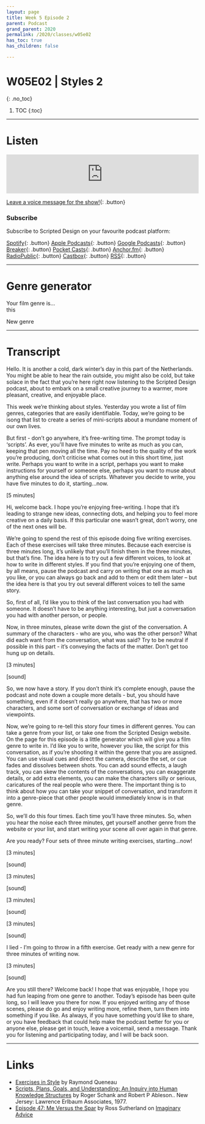 ```yaml
---
layout: page
title: Week 5 Episode 2
parent: Podcast
grand_parent: 2020
permalink: /2020/classes/w05e02
has_toc: true
has_children: false

---
```


# W05E02 | Styles 2
{: .no_toc}

1. TOC
{:toc}


---

# Listen

<iframe src="https://anchor.fm/scripteddesign/embed/episodes/S01-W05-E02-Scripted-Design--Week-5-Episode-2-em84ke" height="102px" width="100%" frameborder="0" scrolling="no"></iframe>

<br>

[Leave a voice message for the show!](https://anchor.fm/scripteddesign/message){: .button}

### Subscribe

Subscribe to Scripted Design on your favourite podcast platform:

[Spotify](https://open.spotify.com/show/3sYD3KyPJXnIHUY2m2uFcy){: .button} [Apple Podcasts](https://podcasts.apple.com/nl/podcast/scripted-design/id1533696064?l=en){: .button} [Google Podcasts](https://www.google.com/podcasts?feed=aHR0cHM6Ly9hbmNob3IuZm0vcy8zN2QzMjZjNC9wb2RjYXN0L3Jzcw==){: .button} [Breaker](https://breaker.audio/scripted-design){: .button} [Pocket Casts](https://pca.st/h40ivs5f){: .button} [Anchor.fm](https://anchor.fm/scripteddesign){: .button} [RadioPublic](https://radiopublic.com/scripted-design-WaxpdP){: .button} [Castbox](https://castbox.fm/channel/Scripted-Design-id3371338){: .button} [RSS](https://anchor.fm/s/37d326c4/podcast/rss){: .button}

---

# Genre generator

<p class="centred">Your film genre is... <br><span id="adj1" class="emphasis">this</span></p>

<a onclick="newGenre()" class="button">New genre</a>

<script type="text/javascript">
 var genre = [  "western",
  "film noir",
  "neo noir",
  "coming-of-age film",
  "thriller",
  "psychological thriller",
  "soap opera",
  "horror",
  "children’s film",
  "animal journey",
  "courtroom drama",
  "docudrama",
  "fly-on-the-wall documentary",
  "musical",
  "magical realism",
  "procedural drama",
  "mockumentary",
  "slapstick",
  "cooking show",
  "educational video",
  "game show",
  "infomercial",
  "advertisement",
  "corporate training film",
  "propaganda film",
  "news bulletin",
  "news segment",
  "magazine show",
  "stand up comedy",
  "talk show",
  "kung fu film",
  "epic saga",
  "road movie",
  "music video",
  "low-budget horror",
  "heist",
  "slasher",
  "hybrid-reality",
  "neo-realism",
  "gangster",
  "comedy-drama",
  "crime drama",
  "docudrama",
  "historical drama",
  "horror drama",
  "legal drama",
  "melodrama",
  "military drama",
  "romantic drama",
  "teen drama",
  "murder mystery",
  "occult thriller",
  "paranoid fiction",
  "space opera",
  "superhero romance",
  "adult cartoon",
  "variety show",
  "stand up comedy",
  "talk show",
  "sports commentary",
  "news report",
  "public information film",
  "propaganda film",
  "martial arts",
  "experimental short",
  "comic book adaptation",
  "reality tv"
];

  function newGenre(){
    var g1 = genre[Math.floor(Math.random() * genre.length)];
    document.getElementById('adj1').innerHTML = g1;
  }
  newGenre();
</script>



---
# Transcript

Hello. It is another a cold, dark winter’s day in this part of the Netherlands. You might be able to hear the rain outside, you might also be cold, but take solace in the fact that you’re here right now listening to the Scripted Design podcast, about to embark on a small creative journey to a warmer, more pleasant, creative, and enjoyable place.

This week we’re thinking about styles. Yesterday you wrote a list of film genres, categories that are easily identifiable. Today, we’re going to be isong that list to create a series of mini-scripts about a mundane moment of our own lives.

But first - don’t go anywhere, it’s free-writing time. The prompt today is ‘scripts’. As ever, you'll have five minutes to write as much as you can, keeping that pen moving all the time. Pay no heed to the quality of the work you’re producing, don’t criticise what comes out in this short time, just write. Perhaps you want to write in a script, perhaps you want to make instructions for yourself or someone else, perhaps you want to muse about anything else around the idea of scripts. Whatever you decide to write, you have five minutes to do it, starting...now.

[5 minutes]

Hi, welcome back. I hope you’re enjoying free-writing. I hope that it’s leading to strange new ideas, connecting dots, and helping you to feel more creative on a daily basis. If this particular one wasn’t great, don’t worry, one of the next ones will be.

We’re going to spend the rest of this episode doing five writing exercises. Each of these exercises will take three minutes. Because each exercise is three minutes long, it’s unlikely that you’ll finish them in the three minutes, but that’s fine. The idea here is to try out a few different voices, to look at how to write in different styles. If you find that you’re enjoying one of them, by all means, pause the podcast and carry on writing that one as much as you like, or you can always go back and add to them or edit them later – but the idea here is that you try out several different voices to tell the same story.

So, first of all, I’d like you to think of the last conversation you had with someone. It doesn’t have to be anything interesting, but just a conversation you had with another person, or people.

Now, in three minutes, please write down the gist of the conversation. A summary of the characters - who are you, who was the other person? What did each want from the conversation, what was said? Try to be neutral if possible in this part - it’s conveying the facts of the matter. Don’t get too hung up on details.

[3 minutes]

[sound]

So, we now have a story. If you don’t think it’s complete enough, pause the podcast and note down a couple more details - but, you should have something, even if it doesn’t really go anywhere, that has two or more characters, and some sort of conversation or exchange of ideas and viewpoints.

Now, we’re going to re-tell this story four times in different genres. You can take a genre from your list, or take one from the Scripted Design website. On the page for this episode is a little generator which will give you a film genre to write in. I’d like you to write, however you like, the script for this conversation, as if you’re shooting it within the genre that you are assigned. You can use visual cues and direct the camera, describe the set, or cue fades and dissolves between shots. You can add sound effects, a laugh track, you can skew the contents of the conversations, you can exaggerate details, or add extra elements, you can make the characters silly or serious, caricatures of the real people who were there. The important thing is to think about how you can take your snippet of conversation, and transform it into a genre-piece that other people would immediately know is in that genre.

So, we’ll do this four times. Each time you’ll have three minutes. So, when you hear the noise each three minutes, get yourself another genre from the website or your list, and start writing your scene all over again in that genre.

Are you ready? Four sets of three minute writing exercises, starting…now!

[3 minutes]

[sound]

[3 minutes]

[sound]

[3 minutes]

[sound]

[3 minutes]

[sound]

I lied - I’m going to throw in a fifth exercise. Get ready with a new genre for three minutes of writing now.

[3 minutes]

[sound]

Are you still there? Welcome back! I hope that was enjoyable, I hope you had fun leaping from one genre to another. Today’s episode has been quite long, so I will leave you there for now. If you enjoyed writing any of those scenes, please do go and enjoy writing more, refine them, turn them into something if you like. As always, if you have something you’d like to share, or you have feedback that could help make the podcast better for you or anyone else, please get in touch, leave a voicemail, send a message. Thank you for listening and participating today, and I will be back soon.


---

# Links

- [Exercises in Style](https://en.wikipedia.org/wiki/Exercises_in_Style) by Raymond Queneau
- [Scripts, Plans, Goals, and Understanding: An Inquiry into Human Knowledge Structures](https://books.google.nl/books/about/Scripts_Plans_Goals_and_Understanding.html?id=YZ99AAAAMAAJ&redir_esc=y) by Roger Schank and Robert P Ableson.. New Jersey: Lawrence Erlbaum Associates, 1977.
- [Episode 47: Me Versus the Spar](https://soundcloud.com/ross-sutherland/47-me-versus-the-spar-parts-1-to-7) by Ross Sutherland on [Imaginary Advice](https://www.imaginaryadvice.com)

